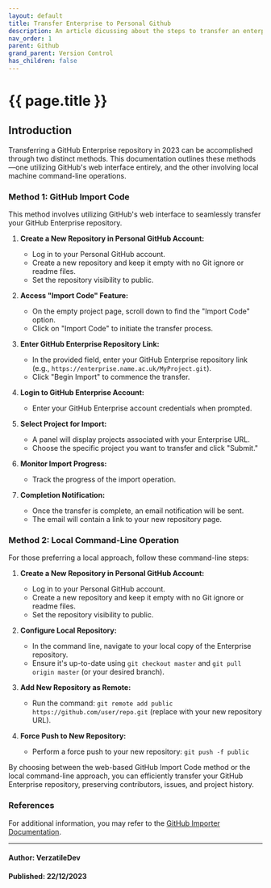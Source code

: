 ```yaml
---
layout: default
title: Transfer Enterprise to Personal Github
description: An article dicussing about the steps to transfer an enterprise account's repositories to personal repositories on github.
nav_order: 1
parent: Github
grand_parent: Version Control
has_children: false
---
```


{{ page.title }}
======================

## Introduction

Transferring a GitHub Enterprise repository in 2023 can be accomplished through two distinct methods. This documentation outlines these methods—one utilizing GitHub's web interface entirely, and the other involving local machine command-line operations.

### Method 1: GitHub Import Code

This method involves utilizing GitHub's web interface to seamlessly transfer your GitHub Enterprise repository.

1. **Create a New Repository in Personal GitHub Account:**
   - Log in to your Personal GitHub account.
   - Create a new repository and keep it empty with no Git ignore or readme files.
   - Set the repository visibility to public.

2. **Access "Import Code" Feature:**
   - On the empty project page, scroll down to find the "Import Code" option.
   - Click on "Import Code" to initiate the transfer process.

3. **Enter GitHub Enterprise Repository Link:**
   - In the provided field, enter your GitHub Enterprise repository link (e.g., `https://enterprise.name.ac.uk/MyProject.git`).
   - Click "Begin Import" to commence the transfer.

4. **Login to GitHub Enterprise Account:**
   - Enter your GitHub Enterprise account credentials when prompted.

5. **Select Project for Import:**
   - A panel will display projects associated with your Enterprise URL.
   - Choose the specific project you want to transfer and click "Submit."

6. **Monitor Import Progress:**
   - Track the progress of the import operation.

7. **Completion Notification:**
   - Once the transfer is complete, an email notification will be sent.
   - The email will contain a link to your new repository page.

### Method 2: Local Command-Line Operation

For those preferring a local approach, follow these command-line steps:

1. **Create a New Repository in Personal GitHub Account:**
   - Log in to your Personal GitHub account.
   - Create a new repository and keep it empty with no Git ignore or readme files.
   - Set the repository visibility to public.


2. **Configure Local Repository:**
   - In the command line, navigate to your local copy of the Enterprise repository.
   - Ensure it's up-to-date using `git checkout master` and `git pull origin master` (or your desired branch).


3. **Add New Repository as Remote:**
   - Run the command: `git remote add public https://github.com/user/repo.git` (replace with your new repository URL).


4. **Force Push to New Repository:**
   - Perform a force push to your new repository: `git push -f public`

By choosing between the web-based GitHub Import Code method or the local command-line approach, you can efficiently transfer your GitHub Enterprise repository, preserving contributors, issues, and project history.


### References

For additional information, you may refer to the [GitHub Importer Documentation](https://docs.github.com/en/migrations/importing-source-code/using-github-importer/importing-a-repository-with-github-importer).

---

#### Author: VerzatileDev
#### Published: 22/12/2023